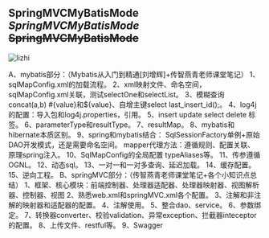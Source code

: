 **SpringMVCMyBatisMode**
***SpringMVCMyBatisMode***
~~SpringMVCMyBatisMode~~
---
![lizhi](https://p0.ssl.qhimg.com/t019b7e111feac1184d.jpg "B哥")

A、mybatis部分：（Mybatis从入门到精通[刘增辉]+传智燕青老师课堂笔记）
   1、sqlMapConfig.xml的加载流程。
   2、xml映射文件、命名空间，sqlMapConfig.xml关联，测试selectOne和selectList。
   3、模糊查询 concat(a,b) #{value}和${value}、自增主键select last_insert_id();。
   4、log4j的配置：导入包和log4j.properties，引用。
   5、insert update select delete 标签。
   6、parameterType和resultType。
   7、resultMap。
   8、mybatis和hibernate本质区别。
   9、spring和mybatis结合：
      SqlSessionFactory单例+原始DAO开发模式，还是需要命名空间。
      mapper代理方法：遵循规则、配置关联、原理spring注入。
   10、SqlMapConfig的全局配置  typeAliases等。
   11、传参遵循OGNL。
   12、动态sql。
   13、一对一和一对多查询、延迟加载。
   14、缓存配置。
   15、逆向工程。
B、springMVC部分：（传智燕青老师课堂笔记+各个小知识点总结）
   1、框架、核心模块：前端控制器、处理器适配器、处理器映射器、视图解析器、控制器、视图
   2、熟悉web.xml和springMVC.xml各个配置。
   3、注解和非注解的映射器和适配器的配置。
   4、注解使用。
   5、整合dao、service。
   6、参数绑定。
   7、转换器converter、校验validation、异常exception、拦截器inteceptor的配置。
   8、上传文件、restful等。
   9、Swagger
   
      
      
   
   
   
